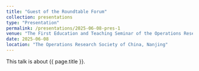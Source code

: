 ```yaml
---
title: "Guest of the Roundtable Forum"
collection: presentations
type: "Presentation"
permalink: /presentations/2025-06-08-pres-1
venue: "The First Education and Teaching Seminar of the Operations Research Society of China"
date: 2025-06-08
location: "The Operations Research Society of China, Nanjing"
---
```


This talk is about {{ page.title }}.

